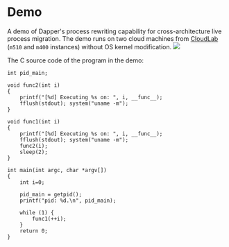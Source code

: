 # Demo

A demo of Dapper's process rewriting capability for cross-architecture live process migration. The demo runs on two cloud machines from [CloudLab](https://cloudlab.us/) (`m510` and `m400` instances) without OS kernel modification.
![](./dapper-demo.gif)

The C source code of the program in the demo:
```
int pid_main;

void func2(int i)
{
    printf("[%d] Executing %s on: ", i, __func__);
    fflush(stdout); system("uname -m");
}

void func1(int i)
{
    printf("[%d] Executing %s on: ", i, __func__);
    fflush(stdout); system("uname -m");
    func2(i);
    sleep(2);
}

int main(int argc, char *argv[])
{
    int i=0;

    pid_main = getpid();
    printf("pid: %d.\n", pid_main);

    while (1) {
        func1(++i);
    }
    return 0;
}
```